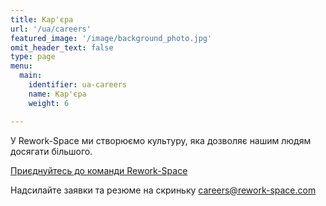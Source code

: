 ```yaml
---
title: Кар'єра
url: '/ua/careers'
featured_image: '/image/background_photo.jpg'
omit_header_text: false
type: page
menu:
  main:
    identifier: ua-careers
    name: Кар'єра
    weight: 6

---
```


У Rework-Space ми створюємо культуру, яка дозволяє нашим людям досягати більшого.

[Приєднуйтесь до команди Rework-Space](https://ua.rework-space.com/careers#h.kco3zfms5hv6)

Надсилайте заявки та резюме на скриньку careers@rework-space.com
